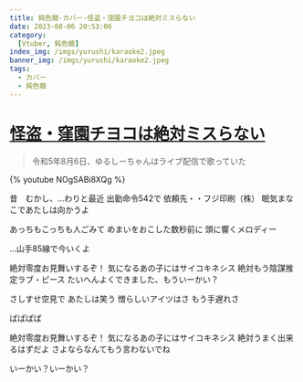 ```yaml
---
title: 鈍色聴-カバー-怪盗・窪園チヨコは絶対ミスらない
date: 2023-08-06 20:53:00
category:
  [Vtuber, 鈍色聴]
index_img: /imgs/yurushi/karaoke2.jpeg
banner_img: /imgs/yurushi/karaoke2.jpeg
tags:
  - カバー
  - 鈍色聴
---
```


<script src='/js/diy/resize-ifram.js'></script>

# [怪盗・窪園チヨコは絶対ミスらない](https://www.nicovideo.jp/watch/nm14606908)

> 令和5年8月6日、ゆるしーちゃんはライブ配信で歌っていた

{% youtube NOgSABi8XQg %}

昔　むかし、…わりと最近
出勤命令542で
依頼先・・フジ印刷（株）
眠気まなこであたしは向かうよ

あっちもこっちも人ごみて
めまいをおこした数秒前に
頭に響くメロディー

…山手85線で今いくよ

絶対零度お見舞いするぞ！
気になるあの子にはサイコキネシス
絶対もう陰謀推定ラブ・ピース
たいへんよくできました、もういーかい？

さしすせ空見で
あたしは笑う
憎らしいアイツはさ
もう手遅れさ

ぱぱぱぱ

絶対零度お見舞いするぞ！
気になるあの子にはサイコキネシス
絶対うまく出来るはずだよ
さよならなんてもう言わないでね

いーかい？いーかい？
